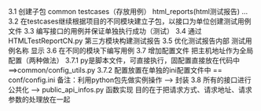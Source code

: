 3.1 创建子包  common  testcases（存放用例） html_reports(html测试报告) ...
3.2 在testcases继续根据项目的不同模块建立子包，以接口为单位创建测试用例文件
3.3 编写接口的用例并保证单独执行成功（测试）
3.4 通过 HTMLTestReportCN.py 第三方模块构建测试报告
3.5 优化测试报告内部 测试用例名称 显示
3.6 在不同的模块下编写用例
3.7 增加配置文件 把主机地址作为全局配置（两种做法）
    3.7.1 py是脚本文件，可直接执行，固配置直接放在代码中 ==>common/config_utils.py
    3.7.2 配置放置在单独的ini配置文件中 == conf/config.ini
    备注：利用python包先做实例操作 --> 封装
3.8 所有的接口进行公共化  --> public_api_infos.py 
    函数实现 目的在于把请求方式、请求地址、请求参数的处理放在一起  